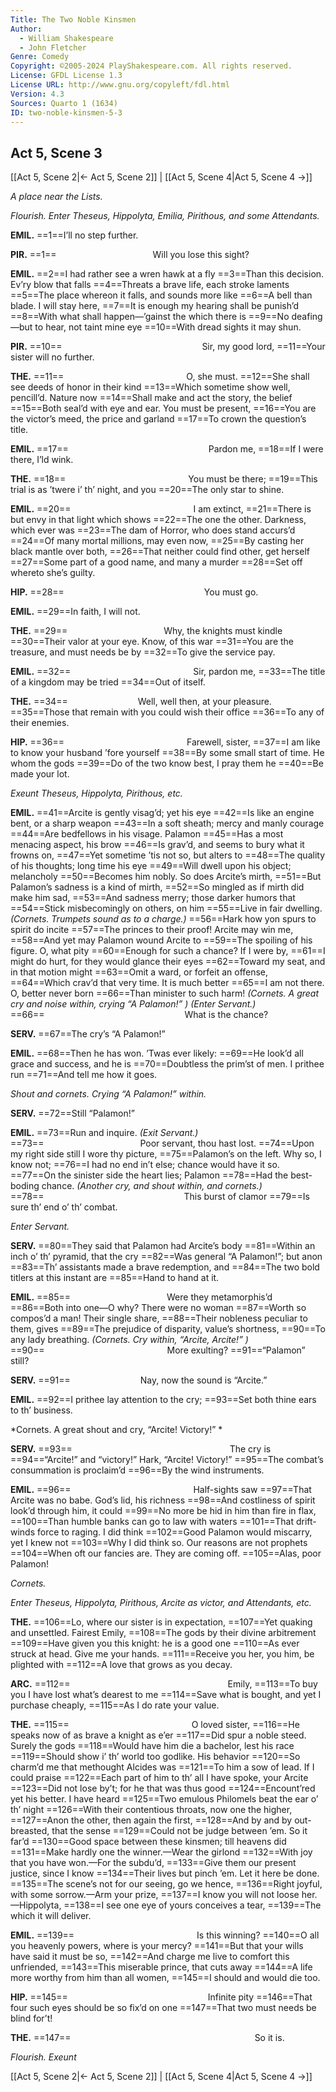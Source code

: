 ```yaml
---
Title: The Two Noble Kinsmen
Author: 
  - William Shakespeare
  - John Fletcher
Genre: Comedy
Copyright: ©2005-2024 PlayShakespeare.com. All rights reserved.
License: GFDL License 1.3
License URL: http://www.gnu.org/copyleft/fdl.html
Version: 4.3
Sources: Quarto 1 (1634)
ID: two-noble-kinsmen-5-3
---
```


## Act 5, Scene 3
[[Act 5, Scene 2|← Act 5, Scene 2]] | [[Act 5, Scene 4|Act 5, Scene 4 →]]

*A place near the Lists.*

*Flourish. Enter Theseus, Hippolyta, Emilia, Pirithous, and some Attendants.*

**EMIL.**
==1==I’ll no step further.

**PIR.**
==1==           Will you lose this sight?

**EMIL.**
==2==I had rather see a wren hawk at a fly
==3==Than this decision. Ev’ry blow that falls
==4==Threats a brave life, each stroke laments
==5==The place whereon it falls, and sounds more like
==6==A bell than blade. I will stay here,
==7==It is enough my hearing shall be punish’d
==8==With what shall happen—’gainst the which there is
==9==No deafing—but to hear, not taint mine eye
==10==With dread sights it may shun.

**PIR.**
==10==                Sir, my good lord,
==11==Your sister will no further.

**THE.**
==11==              O, she must.
==12==She shall see deeds of honor in their kind
==13==Which sometime show well, pencill’d. Nature now
==14==Shall make and act the story, the belief
==15==Both seal’d with eye and ear. You must be present,
==16==You are the victor’s meed, the price and garland
==17==To crown the question’s title.

**EMIL.**
==17==                Pardon me,
==18==If I were there, I’ld wink.

**THE.**
==18==              You must be there;
==19==This trial is as ’twere i’ th’ night, and you
==20==The only star to shine.

**EMIL.**
==20==              I am extinct,
==21==There is but envy in that light which shows
==22==The one the other. Darkness, which ever was
==23==The dam of Horror, who does stand accurs’d
==24==Of many mortal millions, may even now,
==25==By casting her black mantle over both,
==26==That neither could find other, get herself
==27==Some part of a good name, and many a murder
==28==Set off whereto she’s guilty.

**HIP.**
==28==                You must go.

**EMIL.**
==29==In faith, I will not.

**THE.**
==29==           Why, the knights must kindle
==30==Their valor at your eye. Know, of this war
==31==You are the treasure, and must needs be by
==32==To give the service pay.

**EMIL.**
==32==              Sir, pardon me,
==33==The title of a kingdom may be tried
==34==Out of itself.

**THE.**
==34==        Well, well then, at your pleasure.
==35==Those that remain with you could wish their office
==36==To any of their enemies.

**HIP.**
==36==              Farewell, sister,
==37==I am like to know your husband ’fore yourself
==38==By some small start of time. He whom the gods
==39==Do of the two know best, I pray them he
==40==Be made your lot.

*Exeunt Theseus, Hippolyta, Pirithous, etc.*

**EMIL.**
==41==Arcite is gently visag’d; yet his eye
==42==Is like an engine bent, or a sharp weapon
==43==In a soft sheath; mercy and manly courage
==44==Are bedfellows in his visage. Palamon
==45==Has a most menacing aspect, his brow
==46==Is grav’d, and seems to bury what it frowns on,
==47==Yet sometime ’tis not so, but alters to
==48==The quality of his thoughts; long time his eye
==49==Will dwell upon his object; melancholy
==50==Becomes him nobly. So does Arcite’s mirth,
==51==But Palamon’s sadness is a kind of mirth,
==52==So mingled as if mirth did make him sad,
==53==And sadness merry; those darker humors that
==54==Stick misbecomingly on others, on him
==55==Live in fair dwelling.
*(Cornets. Trumpets sound as to a charge.)*
==56==Hark how yon spurs to spirit do incite
==57==The princes to their proof! Arcite may win me,
==58==And yet may Palamon wound Arcite to
==59==The spoiling of his figure. O, what pity
==60==Enough for such a chance? If I were by,
==61==I might do hurt, for they would glance their eyes
==62==Toward my seat, and in that motion might
==63==Omit a ward, or forfeit an offense,
==64==Which crav’d that very time. It is much better
==65==I am not there. O, better never born
==66==Than minister to such harm!
*(Cornets. A great cry and noise within, crying “A Palamon!” )*
*(Enter Servant.)*
==66==                What is the chance?

**SERV.**
==67==The cry’s “A Palamon!”

**EMIL.**
==68==Then he has won. ’Twas ever likely:
==69==He look’d all grace and success, and he is
==70==Doubtless the prim’st of men. I prithee run
==71==And tell me how it goes.

*Shout and cornets. Crying “A Palamon!” within.*

**SERV.**
==72==Still “Palamon!”

**EMIL.**
==73==Run and inquire.
*(Exit Servant.)*
==73==           Poor servant, thou hast lost.
==74==Upon my right side still I wore thy picture,
==75==Palamon’s on the left. Why so, I know not;
==76==I had no end in’t else; chance would have it so.
==77==On the sinister side the heart lies; Palamon
==78==Had the best-boding chance.
*(Another cry, and shout within, and cornets.)*
==78==                This burst of clamor
==79==Is sure th’ end o’ th’ combat.

*Enter Servant.*

**SERV.**
==80==They said that Palamon had Arcite’s body
==81==Within an inch o’ th’ pyramid, that the cry
==82==Was general “A Palamon!”; but anon
==83==Th’ assistants made a brave redemption, and
==84==The two bold titlers at this instant are
==85==Hand to hand at it.

**EMIL.**
==85==           Were they metamorphis’d
==86==Both into one—O why? There were no woman
==87==Worth so compos’d a man! Their single share,
==88==Their nobleness peculiar to them, gives
==89==The prejudice of disparity, value’s shortness,
==90==To any lady breathing.
*(Cornets. Cry within, “Arcite, Arcite!” )*
==90==              More exulting?
==91==“Palamon” still?

**SERV.**
==91==        Nay, now the sound is “Arcite.”

**EMIL.**
==92==I prithee lay attention to the cry;
==93==Set both thine ears to th’ business.

*Cornets. A great shout and cry, “Arcite! Victory!” *

**SERV.**
==93==                  The cry is
==94==“Arcite!” and “victory!” Hark, “Arcite! Victory!”
==95==The combat’s consummation is proclaim’d
==96==By the wind instruments.

**EMIL.**
==96==              Half-sights saw
==97==That Arcite was no babe. God’s lid, his richness
==98==And costliness of spirit look’d through him, it could
==99==No more be hid in him than fire in flax,
==100==Than humble banks can go to law with waters
==101==That drift-winds force to raging. I did think
==102==Good Palamon would miscarry, yet I knew not
==103==Why I did think so. Our reasons are not prophets
==104==When oft our fancies are. They are coming off.
==105==Alas, poor Palamon!

*Cornets.*

*Enter Theseus, Hippolyta, Pirithous, Arcite as victor, and Attendants, etc.*

**THE.**
==106==Lo, where our sister is in expectation,
==107==Yet quaking and unsettled. Fairest Emily,
==108==The gods by their divine arbitrement
==109==Have given you this knight: he is a good one
==110==As ever struck at head. Give me your hands.
==111==Receive you her, you him, be plighted with
==112==A love that grows as you decay.

**ARC.**
==112==                  Emily,
==113==To buy you I have lost what’s dearest to me
==114==Save what is bought, and yet I purchase cheaply,
==115==As I do rate your value.

**THE.**
==115==              O loved sister,
==116==He speaks now of as brave a knight as e’er
==117==Did spur a noble steed. Surely the gods
==118==Would have him die a bachelor, lest his race
==119==Should show i’ th’ world too godlike. His behavior
==120==So charm’d me that methought Alcides was
==121==To him a sow of lead. If I could praise
==122==Each part of him to th’ all I have spoke, your Arcite
==123==Did not lose by’t; for he that was thus good
==124==Encount’red yet his better. I have heard
==125==Two emulous Philomels beat the ear o’ th’ night
==126==With their contentious throats, now one the higher,
==127==Anon the other, then again the first,
==128==And by and by out-breasted, that the sense
==129==Could not be judge between ’em. So it far’d
==130==Good space between these kinsmen; till heavens did
==131==Make hardly one the winner.—Wear the girlond
==132==With joy that you have won.—For the subdu’d,
==133==Give them our present justice, since I know
==134==Their lives but pinch ’em. Let it here be done.
==135==The scene’s not for our seeing, go we hence,
==136==Right joyful, with some sorrow.—Arm your prize,
==137==I know you will not loose her.—Hippolyta,
==138==I see one eye of yours conceives a tear,
==139==The which it will deliver.

**EMIL.**
==139==              Is this winning?
==140==O all you heavenly powers, where is your mercy?
==141==But that your wills have said it must be so,
==142==And charge me live to comfort this unfriended,
==143==This miserable prince, that cuts away
==144==A life more worthy from him than all women,
==145==I should and would die too.

**HIP.**
==145==                Infinite pity
==146==That four such eyes should be so fix’d on one
==147==That two must needs be blind for’t!

**THE.**
==147==                     So it is.

*Flourish. Exeunt*

[[Act 5, Scene 2|← Act 5, Scene 2]] | [[Act 5, Scene 4|Act 5, Scene 4 →]]